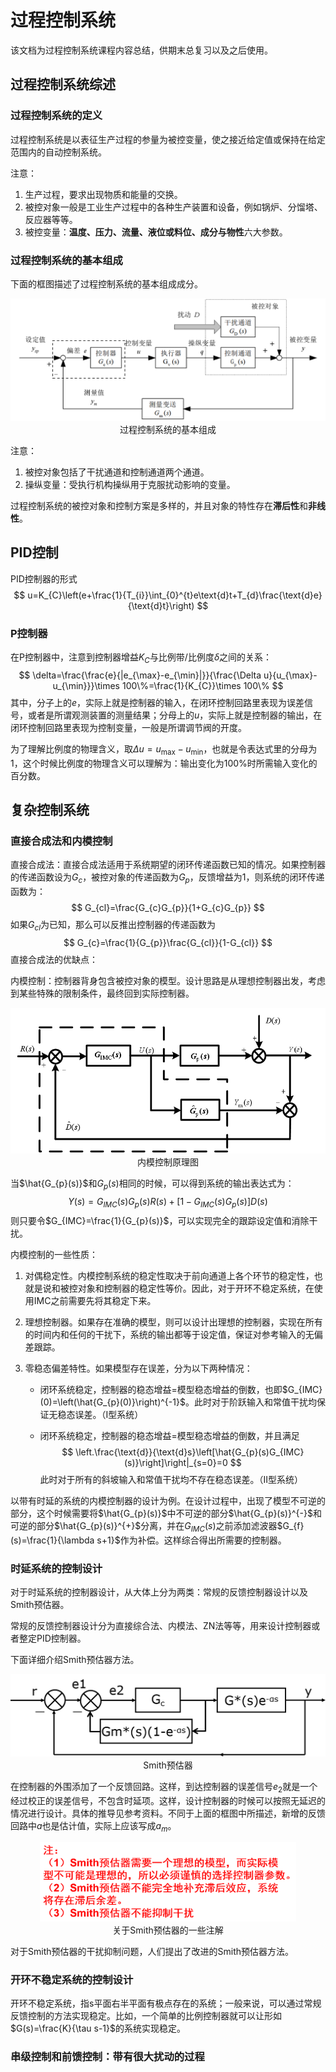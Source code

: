 # 过程控制系统

该文档为过程控制系统课程内容总结，供期末总复习以及之后使用。

## 过程控制系统综述

### 过程控制系统的定义

过程控制系统是以表征生产过程的参量为被控变量，使之接近给定值或保持在给定范围内的自动控制系统。

注意：

1. 生产过程，要求出现物质和能量的交换。
2. 被控对象一般是工业生产过程中的各种生产装置和设备，例如锅炉、分馏塔、反应器等等。
3. 被控变量：**温度、压力、流量、液位或料位、成分与物性**六大参数。

### 过程控制系统的基本组成

下面的框图描述了过程控制系统的基本组成成分。

<center>
    <img src="fig/过程控制系统基本组成.png" style="zoom:60%"/><br>
    过程控制系统的基本组成
</center>

注意：

1. 被控对象包括了干扰通道和控制通道两个通道。
2. 操纵变量：受执行机构操纵用于克服扰动影响的变量。

过程控制系统的被控对象和控制方案是多样的，并且对象的特性存在**滞后性**和**非线性**。

## PID控制

PID控制器的形式
$$
u=K_{C}\left(e+\frac{1}{T_{i}}\int_{0}^{t}e\text{d}t+T_{d}\frac{\text{d}e}{\text{d}t}\right)
$$

### P控制器

在P控制器中，注意到控制器增益$K_{C}$​与比例带/比例度$\delta$之间的关系：
$$
\delta=\frac{\frac{e}{|e_{\max}-e_{\min}|}}{\frac{\Delta u}{u_{\max}-u_{\min}}}\times 100\%=\frac{1}{K_{C}}\times 100\%
$$
其中，分子上的$e$，实际上就是控制器的输入，在闭环控制回路里表现为误差信号，或者是所谓观测装置的测量结果；分母上的$u$​，实际上就是控制器的输出，在闭环控制回路里表现为控制变量，一般是所谓调节阀的开度。

为了理解比例度的物理含义，取$\Delta u=u_{\max}-u_{\min}$，也就是令表达式里的分母为1，这个时候比例度的物理含义可以理解为：输出变化为$100\%$时所需输入变化的百分数。



## 复杂控制系统

### 直接合成法和内模控制

直接合成法：直接合成法适用于系统期望的闭环传递函数已知的情况。如果控制器的传递函数设为$G_{c}$，被控对象的传递函数为$G_{p}$，反馈增益为$1$，则系统的闭环传递函数为：
$$
G_{cl}=\frac{G_{c}G_{p}}{1+G_{c}G_{p}}
$$
如果$G_{cl}$为已知，那么可以反推出控制器的传递函数为
$$
G_{c}=\frac{1}{G_{p}}\frac{G_{cl}}{1-G_{cl}}
$$
直接合成法的优缺点：

内模控制：控制器背身包含被控对象的模型。设计思路是从理想控制器出发，考虑到某些特殊的限制条件，最终回到实际控制器。

<center>
    <img src="fig/内模控制原理图.png" style="zoom:70%"/><br>
    内模控制原理图
</center>

当$\hat{G_{p}(s)}$和$G_{p}(s)$相同的时候，可以得到系统的输出表达式为：
$$
Y(s)=G_{IMC}(s)G_{p}(s)R(s)+[1-G_{IMC}(s)G_{p}(s)]D(s)
$$
则只要令$G_{IMC}=\frac{1}{G_{p}(s)}$，可以实现完全的跟踪设定值和消除干扰。

内模控制的一些性质：

1. 对偶稳定性。内模控制系统的稳定性取决于前向通道上各个环节的稳定性，也就是说和被控对象和控制器的稳定性等价。因此，对于开环不稳定系统，在使用IMC之前需要先将其稳定下来。

2. 理想控制器。如果存在准确的模型，则可以设计出理想的控制器，实现在所有的时间内和任何的干扰下，系统的输出都等于设定值，保证对参考输入的无偏差跟踪。

3. 零稳态偏差特性。如果模型存在误差，分为以下两种情况：

   - 闭环系统稳定，控制器的稳态增益=模型稳态增益的倒数，也即$G_{IMC}(0)=\left(\hat{G_{p}(0)}\right)^{-1}$。此时对于阶跃输入和常值干扰均保证无稳态误差。（I型系统）

   - 闭环系统稳定，控制器的稳态增益=模型稳态增益的倒数，并且满足
     $$
     \left.\frac{\text{d}}{\text{d}s}\left[\hat{G_{p}(s)G_{IMC}(s)}\right]\right|_{s=0}=0
     $$
     此时对于所有的斜坡输入和常值干扰均不存在稳态误差。（II型系统）

以带有时延的系统的内模控制器的设计为例。在设计过程中，出现了模型不可逆的部分，这个时候需要将$\hat{G_{p}(s)}$中不可逆的部分$\hat{G_{p}(s)}^{-}$和可逆的部分$\hat{G_{p}(s)}^{+}$分离，并在$G_{IMC}(s)$之前添加滤波器$G_{f}(s)=\frac{1}{\lambda s+1}$​作为补偿。这样综合得出所需要的控制器。

### 时延系统的控制设计

对于时延系统的控制器设计，从大体上分为两类：常规的反馈控制器设计以及Smith预估器。

常规的反馈控制器设计分为直接综合法、内模法、ZN法等等，用来设计控制器或者整定PID控制器。

下面详细介绍Smith预估器方法。

<center>
    <img src="fig/Smith预估器.png" style="zoom:50%"/><br>
    Smith预估器
</center>

在控制器的外围添加了一个反馈回路。这样，到达控制器的误差信号$e_2$就是一个经过校正的误差信号，不包含时延项。这样，设计控制器的时候可以按照无延迟的情况进行设计。具体的推导见参考资料。不同于上面的框图中所描述，新增的反馈回路中$a$也是估计值，实际上应该写成$a_m$​。

<center>
    <img src="fig/Smith预估器注解.png" style="zoom:40%"/><br>
    关于Smith预估器的一些注解
</center>

对于Smith预估器的干扰抑制问题，人们提出了改进的Smith预估器方法。

### 开环不稳定系统的控制设计

开环不稳定系统，指s平面右半平面有极点存在的系统；一般来说，可以通过常规反馈控制的方法实现稳定。比如，一个简单的比例控制器就可以让形如$G(s)=\frac{K}{\tau s-1}$的系统实现稳定。

### 串级控制和前馈控制：带有很大扰动的过程
